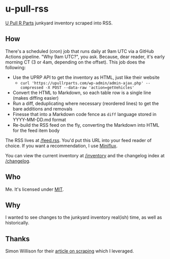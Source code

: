 # u-pull-rss

[U Pull R Parts](https://upullrparts.com/) junkyard inventory scraped into RSS.

## How

There's a scheduled (cron) job that runs daily at 9am UTC via a GitHub Actions pipeline. "Why 9am UTC?", you ask. Because, dear reader, it's early morning CT (3 or 4am, depending on the offset). This job does the following:

- Use the UPRP API to get the inventory as HTML, just like their website
  - `curl 'https://upullrparts.com/wp-admin/admin-ajax.php' --compressed -X POST --data-raw 'action=getVehicles'`
- Convert the HTML to Markdown, so each table row is a single line (makes diffing easier)
- Run a diff, deduplicating where necessary (reordered lines) to get the bare additions and removals
- Finesse that into a Markdown code fence as `diff` language stored in YYYY-MM-DD.md format
- Re-build the RSS feed on the fly, converting the Markdown into HTML for the feed item body

The RSS lives at [/feed.rss](./feed.rss). You'd put this URL into your feed reader of choice. If you want a recommendation, I use [Miniflux](https://miniflux.app/).

You can view the current inventory at [/inventory](./inventory) and the changelog index at [/changelog](./changelog).

## Who

Me. It's licensed under [MIT](https://pinjasaur.mit-license.org/2023).

## Why

I wanted to see changes to the junkyard inventory real(ish) time, as well as historically.

## Thanks

Simon Willison for their [article on scraping](https://simonwillison.net/2020/Oct/9/git-scraping/) which I leveraged.
